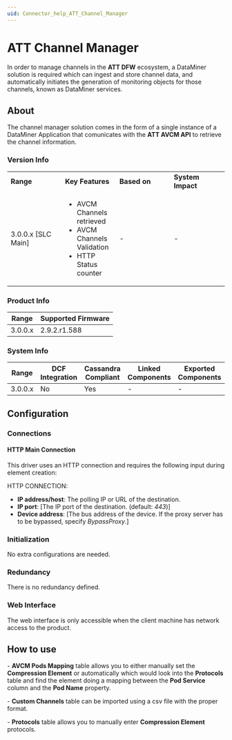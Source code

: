 ```yaml
---
uid: Connector_help_ATT_Channel_Manager
---
```


# ATT Channel Manager

In order to manage channels in the **ATT DFW** ecosystem, a DataMiner solution is required which can ingest and store channel data, and automatically initiates the generation of monitoring objects for those channels, known as DataMiner services.

## About

The channel manager solution comes in the form of a single instance of a DataMiner Application that comunicates with the **ATT AVCM API** to retrieve the channel information.

### Version Info

<table>
<colgroup>
<col style="width: 25%" />
<col style="width: 25%" />
<col style="width: 25%" />
<col style="width: 25%" />
</colgroup>
<tbody>
<tr class="odd">
<td><strong>Range</strong></td>
<td><strong>Key Features</strong></td>
<td><strong>Based on</strong></td>
<td><strong>System Impact</strong></td>
</tr>
<tr class="even">
<td>3.0.0.x [SLC Main]</td>
<td><ul>
<li>AVCM Channels retrieved</li>
<li>AVCM Channels Validation</li>
<li>HTTP Status counter</li>
</ul></td>
<td>-</td>
<td>-</td>
</tr>
</tbody>
</table>

### Product Info

| **Range** | **Supported Firmware** |
|-----------|------------------------|
| 3.0.0.x   | 2.9.2.r1.588           |

### System Info

| **Range** | **DCF Integration** | **Cassandra Compliant** | **Linked Components** | **Exported Components** |
|-----------|---------------------|-------------------------|-----------------------|-------------------------|
| 3.0.0.x   | No                  | Yes                     | \-                    | \-                      |



## Configuration

### Connections

#### HTTP Main Connection

This driver uses an HTTP connection and requires the following input during element creation:

HTTP CONNECTION:

- **IP address/host**: The polling IP or URL of the destination.
- **IP port**: \[The IP port of the destination. (default: *443*)\]
- **Device address**: \[The bus address of the device. If the proxy server has to be bypassed, specify *BypassProxy*.\]

### Initialization

No extra configurations are needed.

### Redundancy

There is no redundancy defined.

### Web Interface

The web interface is only accessible when the client machine has network access to the product.

## How to use

\- **AVCM Pods Mapping** table allows you to either manually set the **Compression Element** or automatically which would look into the **Protocols** table and find the element doing a mapping between the **Pod Service** column and the **Pod Name** property.

\- **Custom Channels** table can be imported using a csv file with the proper format.

\- **Protocols** table allows you to manually enter **Compression Element** protocols.
